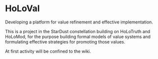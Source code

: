 # HoLoVal

Developing a platform for value refinement and effective implementation.

This is a project in the StarDust constellation building on HoLoTruth and HoLoMod, for the purpose building formal models of value systems and formulating effective strategies for promoting those values.

At first activity will be confined to the wiki.

